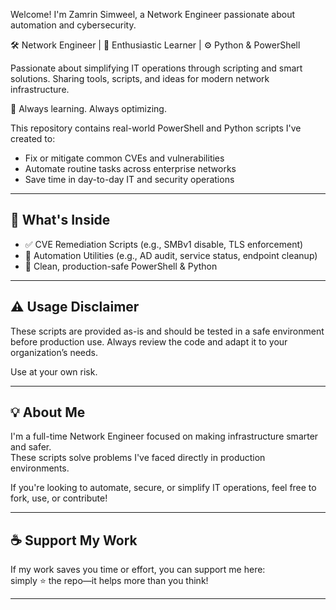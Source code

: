 Welcome! I'm Zamrin Simweel, a Network Engineer passionate about automation and cybersecurity.

🛠️ Network Engineer | 🧠 Enthusiastic Learner | ⚙️ Python & PowerShell

Passionate about simplifying IT operations through scripting and smart solutions.
Sharing tools, scripts, and ideas for modern network infrastructure.

🔗 Always learning. Always optimizing.

This repository contains real-world PowerShell and Python scripts I've created to:
- Fix or mitigate common CVEs and vulnerabilities
- Automate routine tasks across enterprise networks
- Save time in day-to-day IT and security operations

---

## 🚀 What's Inside

- ✅ CVE Remediation Scripts (e.g., SMBv1 disable, TLS enforcement)
- 🔁 Automation Utilities (e.g., AD audit, service status, endpoint cleanup)
- 🧠 Clean, production-safe PowerShell & Python

---

## ⚠️ Usage Disclaimer

These scripts are provided as-is and should be tested in a safe environment before production use.
Always review the code and adapt it to your organization’s needs.

Use at your own risk.

---

## 💡 About Me

I'm a full-time Network Engineer focused on making infrastructure smarter and safer.  
These scripts solve problems I've faced directly in production environments.

If you're looking to automate, secure, or simplify IT operations, feel free to fork, use, or contribute!

---

## ☕ Support My Work

If my work saves you time or effort, you can support me here:  
simply ⭐ the repo—it helps more than you think!

---


<!--
**idleadmin/idleadmin** is a ✨ _special_ ✨ repository because its `README.md` (this file) appears on your GitHub profile.

Here are some ideas to get you started:

- 🔭 I’m currently working on ...
- 🌱 I’m currently learning ...
- 👯 I’m looking to collaborate on ...
- 🤔 I’m looking for help with ...
- 💬 Ask me about ...
- 📫 How to reach me: ...
- 😄 Pronouns: ...
- ⚡ Fun fact: ...
-->
